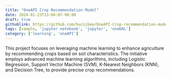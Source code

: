 ```yaml
---
title: "OneAPI Crop Recommendation Model"
date: 2024-01-23T13:04:07-08:00
draft: true
githublink: https://github.com/huziibee/OneAPI-Crop-recommendation-model
tags: [sample, 'jupyter notebook', 'jupyter', 'oneDAL']
category: ['learning', 'oneAPI']
---
```


This project focuses on leveraging machine learning to enhance agriculture by recommending crops based on soil characteristics. The initiative employs advanced machine learning algorithms, including Logistic Regression, Support Vector Machine (SVM), K-Nearest Neighbors (KNN), and Decision Tree, to provide precise crop recommendations.

